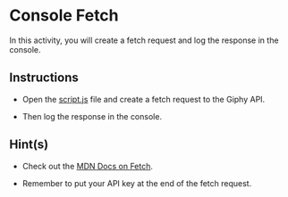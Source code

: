 # Console Fetch

In this activity, you will create a fetch request and log the response in the console.

## Instructions

* Open the [script.js](Unsolved/assets/js/script.js) file and create a fetch request to the Giphy API.

* Then log the response in the console.

## Hint(s)

* Check out the [MDN Docs on Fetch](https://developer.mozilla.org/en-US/docs/Web/API/Fetch_API).

* Remember to put your API key at the end of the fetch request.